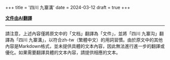  +++
title = '四川 九寨溝'
date = 2024-03-12
draft = true
+++

__[文件由AI翻譯](/posts/blog/autotranslate/)__

---

請注意，上述內容僅將原文中的「文档」翻譯為「文件」，並將「四川 九寨沟」翻譯為「四川 九寨溝」，以符合zh-tw（繁體中文）的用詞習慣。由於原文中的其他內容是Markdown格式，並未提供具體的文本內容，因此無法進行進一步的翻譯或優化。如果需要翻譯具體的文本內容，請提供相應的文本。